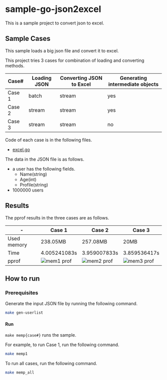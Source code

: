 # sample-go-json2excel

This is a sample project to convert json to excel.

## Sample Cases

This sample loads a big json file and convert it to excel.

This project tries 3 cases for combination of loading and converting methods.

| Case#  | Loading JSON | Converting JSON to Excel | Generating intermediate objects |
|--------|--------------|--------------------------|---------------------------------|
| Case 1 | batch        | stream                   | yes                             |
| Case 2 | stream       | stream                   | yes                             |
| Case 3 | stream       | stream                   | no                              |

Code of each case is in the following files.
- [excel.go](excel.go)

The data in the JSON file is as follows.

* a user has the following fields.
    * Name(string)
    * Age(int)
    * Profile(string)
* 1000000 users

## Results

The pprof results in the three cases are as follows.

| -           | Case 1                                                                                                             | Case 2                                                                                                             | Case 3                                                                                                             |
|-------------|--------------------------------------------------------------------------------------------------------------------|--------------------------------------------------------------------------------------------------------------------|--------------------------------------------------------------------------------------------------------------------|
| Used memory | 238.05MB                                                                                                           | 257.08MB                                                                                                           | 20MB                                                                                                               |
| Time        | 4.005241083s                                                                                                       | 3.959007833s                                                                                                       | 3.859536417s                                                                                                       |
| pprof       | ![mem1 prof](https://user-images.githubusercontent.com/2452581/229333094-922bc58e-4578-4e85-b105-70a8ff07aaf2.png) | ![mem2 prof](https://user-images.githubusercontent.com/2452581/229333098-7c81a37e-ea61-4e84-a117-09871e2424a1.png) | ![mem3 prof](https://user-images.githubusercontent.com/2452581/229333099-3a4e067d-9154-41e0-b7a4-5938286f3218.png) |

## How to run

### Prerequisites

Generate the input JSON file by running the following command.

```bash
make gen-userlist
````

#### Run

`make memp{case#}` runs the sample.

For example, to run Case 1, run the following command.

```bash
make memp1
```

To run all cases, run the following command.

```bash
make memp_all
```
